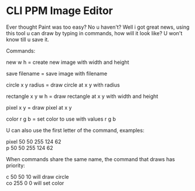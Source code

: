 # CLI PPM Image Editor

Ever thought Paint was too easy? No u haven't? Well i got great news, using this tool u can draw by typing in commands, how will it look like? U won't know till u save it.

Commands:

new       w h              = create new image with width and height  

save      filename         = save image with filename  

circle    x y radius = draw circle at x y with radius 

rectangle x y w h    = draw rectangle at x y with width and height  

pixel     x y       = draw pixel at x y  

color r g b = set color to use with values r g b

U can also use the first letter of the command, examples:  

pixel 50 50 255 124 62  
p 50 50 255 124 62

When commands share the same name, the command that draws has priority:

c 50 50 10 will draw circle  
co 255 0 0 will set color
